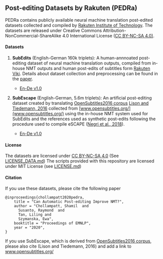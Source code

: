 ## Post-editing Datasets by Rakuten  (PEDRa)

PEDRa contains publicly available neural machine translation post-edited datasets collected and compiled by [Rakuten Institute of Technology](https://rit.rakuten.co.jp/). The datasets are released under Creative Commons Attribution-NonCommercial-ShareAlike 4.0 International License ([CC BY-NC-SA 4.0)](https://creativecommons.org/licenses/by-nc-sa/4.0/).

#### Datasets

1. **SubEdits** (English-German 160k triplets): A human-annnoated post-editing dataset of neural machine translation outputs, compiled from in-house NMT outputs and human post-edits of subtitles form [Rakuten Viki](https://www.viki.com/). Details about dataset collection and preprocessing can be found in the [paper](https://arxiv.org/pdf/2009.14395.pdf). 
    * [En-De v1.0](https://github.com/shamilcm/pedra/releases/download/v1.0/subedits-en-de-v1-0.tar.gz)

2. **SubEscape** (English-German, 5.6m triplets): An artificial post-editing dataset created by translating [OpenSubtitles2016 corpus](http://opus.nlpl.eu/OpenSubtitles-v2016.php) [Lison and Tiedemann, 2016](http://www.lrec-conf.org/proceedings/lrec2016/pdf/947_Paper.pdf) collected from [www.opensubtitles.org/](www.opensubtitles.org/) using the in-house NMT system used for SubEdits and the references used as synthetic post-edits following the procedure used to compile eSCAPE ([Negri et al., 2018](https://www.aclweb.org/anthology/L18-1004.pdf)). 
    * [En-De v1.0](https://github.com/shamilcm/pedra/releases/download/v1.0/subescape-en-de-v1-0.tar.gz)
#### License
The datasets are licensed under [CC BY-NC-SA 4.0](https://creativecommons.org/licenses/by-nc-sa/4.0/) (See [LICENSE_DATA.md](LICENSE_DATA.md))
The scripts provided with this repository are licensed under MIT License (see [LICENSE.md](LICENSE.md))

#### Citation
If you use these datasets, please cite the following paper
```
@inproceedings{chollampatt2020pedra,
    title = "Can Automatic Post-editing Improve NMT?",
    author = "Chollampatt, Shamil  and
      Susanto, Raymond  and
      Tan, Liling and
      Szymanska, Ewa",
    booktitle = "Proceedings of EMNLP",
    year = "2020",
}
```
If you use SubEscape, which is derived from [OpenSubtitles2016 corpus](http://opus.nlpl.eu/OpenSubtitles-v2016.php), please also cite (Lison and Tiedemann, 2016) and add a link to www.opensubtitles.org/

